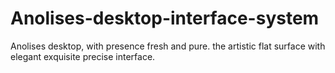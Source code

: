 # Anolises-desktop-interface-system
Anolises desktop, with presence fresh and pure. the artistic flat surface with elegant exquisite precise interface.
